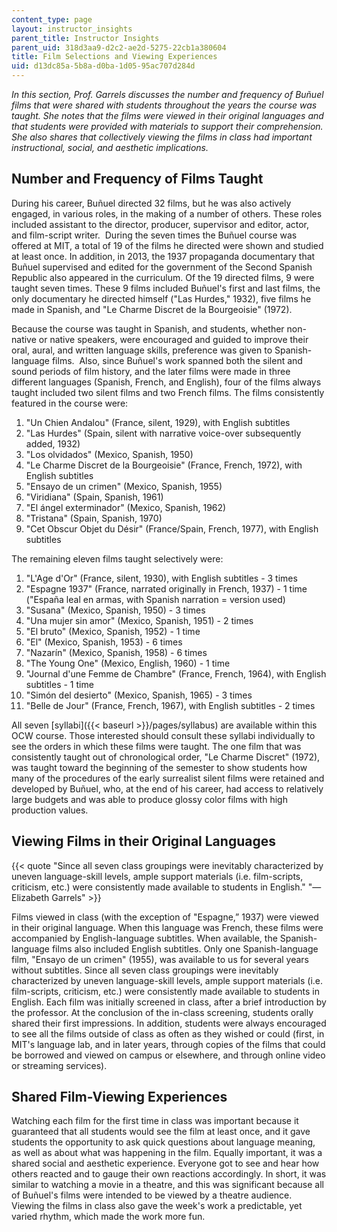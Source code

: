 ```yaml
---
content_type: page
layout: instructor_insights
parent_title: Instructor Insights
parent_uid: 318d3aa9-d2c2-ae2d-5275-22cb1a380604
title: Film Selections and Viewing Experiences
uid: d13dc85a-5b8a-d0ba-1d05-95ac707d284d
---
```


_In this section, Prof. Garrels discusses the number and frequency of Buñuel films that were shared with students throughout the years the course was taught. She notes that the films were viewed in their original languages and that students were provided with materials to support their comprehension. She also shares that collectively viewing the films in class had important instructional, social, and aesthetic implications._

Number and Frequency of Films Taught
------------------------------------

During his career, Buñuel directed 32 films, but he was also actively engaged, in various roles, in the making of a number of others. These roles included assistant to the director, producer, supervisor and editor, actor, and film-script writer.  During the seven times the Buñuel course was offered at MIT, a total of 19 of the films he directed were shown and studied at least once. In addition, in 2013, the 1937 propaganda documentary that Buñuel supervised and edited for the government of the Second Spanish Republic also appeared in the curriculum. Of the 19 directed films, 9 were taught seven times. These 9 films included Buñuel's first and last films, the only documentary he directed himself ("Las Hurdes," 1932), five films he made in Spanish, and "Le Charme Discret de la Bourgeoisie" (1972). 

Because the course was taught in Spanish, and students, whether non-native or native speakers, were encouraged and guided to improve their oral, aural, and written language skills, preference was given to Spanish-language films.  Also, since Buñuel's work spanned both the silent and sound periods of film history, and the later films were made in three different languages (Spanish, French, and English), four of the films always taught included two silent films and two French films. The films consistently featured in the course were: 

1.  "Un Chien Andalou" (France, silent, 1929), with English subtitles
2.  "Las Hurdes" (Spain, silent with narrative voice-over subsequently added, 1932)
3.  "Los olvidados" (Mexico, Spanish, 1950)
4.  "Le Charme Discret de la Bourgeoisie" (France, French, 1972), with English subtitles
5.  "Ensayo de un crimen" (Mexico, Spanish, 1955)
6.  "Viridiana" (Spain, Spanish, 1961)
7.  "El ángel exterminador" (Mexico, Spanish, 1962)
8.  "Tristana" (Spain, Spanish, 1970)
9.  "Cet Obscur Objet du Désir" (France/Spain, French, 1977), with English subtitles

The remaining eleven films taught selectively were:

1.  "L'Age d'Or" (France, silent, 1930), with English subtitles - 3 times
2.  "Espagne 1937" (France, narrated originally in French, 1937) - 1 time ("España leal en armas, with Spanish narration = version used)
3.  "Susana" (Mexico, Spanish, 1950) - 3 times
4.  "Una mujer sin amor" (Mexico, Spanish, 1951) - 2 times
5.  "El bruto" (Mexico, Spanish, 1952) - 1 time
6.  "El" (Mexico, Spanish, 1953) - 6 times
7.  "Nazarín" (Mexico, Spanish, 1958) - 6 times
8.  "The Young One" (Mexico, English, 1960) - 1 time
9.  "Journal d'une Femme de Chambre" (France, French, 1964), with English subtitles - 1 time
10.  "Simón del desierto" (Mexico, Spanish, 1965) - 3 times
11.  "Belle de Jour" (France, French, 1967), with English subtitles - 2 times

All seven [syllabi]({{< baseurl >}}/pages/syllabus) are available within this OCW course. Those interested should consult these syllabi individually to see the orders in which these films were taught. The one film that was consistently taught out of chronological order, "Le Charme Discret" (1972), was taught toward the beginning of the semester to show students how many of the procedures of the early surrealist silent films were retained and developed by Buñuel, who, at the end of his career, had access to relatively large budgets and was able to produce glossy color films with high production values.

Viewing Films in their Original Languages
-----------------------------------------

{{< quote "Since all seven class groupings were inevitably characterized by uneven language-skill levels, ample support materials (i.e. film-scripts, criticism, etc.) were consistently made available to students in English." "— Elizabeth Garrels" >}}

Films viewed in class (with the exception of "Espagne,” 1937) were viewed in their original language. When this language was French, these films were accompanied by English-language subtitles. When available, the Spanish-language films also included English subtitles. Only one Spanish-language film, "Ensayo de un crimen" (1955), was available to us for several years without subtitles. Since all seven class groupings were inevitably characterized by uneven language-skill levels, ample support materials (i.e. film-scripts, criticism, etc.) were consistently made available to students in English. Each film was initially screened in class, after a brief introduction by the professor. At the conclusion of the in-class screening, students orally shared their first impressions. In addition, students were always encouraged to see all the films outside of class as often as they wished or could (first, in MIT's language lab, and in later years, through copies of the films that could be borrowed and viewed on campus or elsewhere, and through online video or streaming services).

Shared Film-Viewing Experiences
-------------------------------

Watching each film for the first time in class was important because it guaranteed that all students would see the film at least once, and it gave students the opportunity to ask quick questions about language meaning, as well as about what was happening in the film. Equally important, it was a shared social and aesthetic experience. Everyone got to see and hear how others reacted and to gauge their own reactions accordingly. In short, it was similar to watching a movie in a theatre, and this was significant because all of Buñuel's films were intended to be viewed by a theatre audience. Viewing the films in class also gave the week's work a predictable, yet varied rhythm, which made the work more fun.